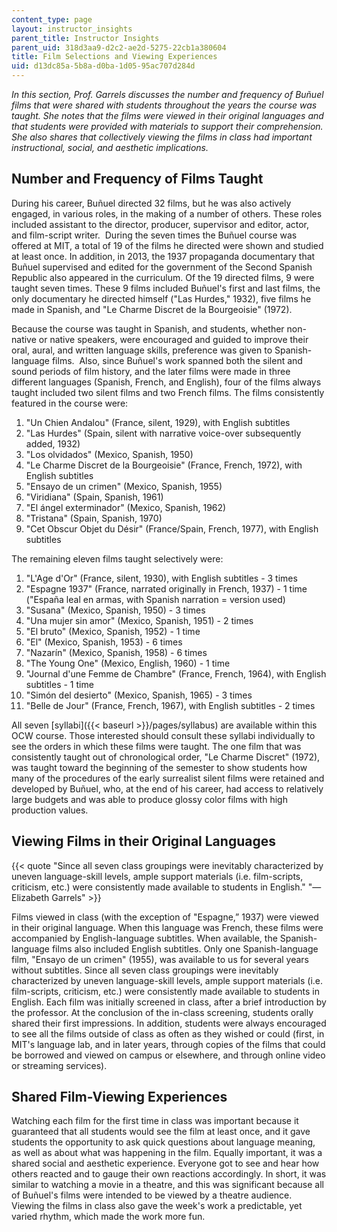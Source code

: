 ```yaml
---
content_type: page
layout: instructor_insights
parent_title: Instructor Insights
parent_uid: 318d3aa9-d2c2-ae2d-5275-22cb1a380604
title: Film Selections and Viewing Experiences
uid: d13dc85a-5b8a-d0ba-1d05-95ac707d284d
---
```


_In this section, Prof. Garrels discusses the number and frequency of Buñuel films that were shared with students throughout the years the course was taught. She notes that the films were viewed in their original languages and that students were provided with materials to support their comprehension. She also shares that collectively viewing the films in class had important instructional, social, and aesthetic implications._

Number and Frequency of Films Taught
------------------------------------

During his career, Buñuel directed 32 films, but he was also actively engaged, in various roles, in the making of a number of others. These roles included assistant to the director, producer, supervisor and editor, actor, and film-script writer.  During the seven times the Buñuel course was offered at MIT, a total of 19 of the films he directed were shown and studied at least once. In addition, in 2013, the 1937 propaganda documentary that Buñuel supervised and edited for the government of the Second Spanish Republic also appeared in the curriculum. Of the 19 directed films, 9 were taught seven times. These 9 films included Buñuel's first and last films, the only documentary he directed himself ("Las Hurdes," 1932), five films he made in Spanish, and "Le Charme Discret de la Bourgeoisie" (1972). 

Because the course was taught in Spanish, and students, whether non-native or native speakers, were encouraged and guided to improve their oral, aural, and written language skills, preference was given to Spanish-language films.  Also, since Buñuel's work spanned both the silent and sound periods of film history, and the later films were made in three different languages (Spanish, French, and English), four of the films always taught included two silent films and two French films. The films consistently featured in the course were: 

1.  "Un Chien Andalou" (France, silent, 1929), with English subtitles
2.  "Las Hurdes" (Spain, silent with narrative voice-over subsequently added, 1932)
3.  "Los olvidados" (Mexico, Spanish, 1950)
4.  "Le Charme Discret de la Bourgeoisie" (France, French, 1972), with English subtitles
5.  "Ensayo de un crimen" (Mexico, Spanish, 1955)
6.  "Viridiana" (Spain, Spanish, 1961)
7.  "El ángel exterminador" (Mexico, Spanish, 1962)
8.  "Tristana" (Spain, Spanish, 1970)
9.  "Cet Obscur Objet du Désir" (France/Spain, French, 1977), with English subtitles

The remaining eleven films taught selectively were:

1.  "L'Age d'Or" (France, silent, 1930), with English subtitles - 3 times
2.  "Espagne 1937" (France, narrated originally in French, 1937) - 1 time ("España leal en armas, with Spanish narration = version used)
3.  "Susana" (Mexico, Spanish, 1950) - 3 times
4.  "Una mujer sin amor" (Mexico, Spanish, 1951) - 2 times
5.  "El bruto" (Mexico, Spanish, 1952) - 1 time
6.  "El" (Mexico, Spanish, 1953) - 6 times
7.  "Nazarín" (Mexico, Spanish, 1958) - 6 times
8.  "The Young One" (Mexico, English, 1960) - 1 time
9.  "Journal d'une Femme de Chambre" (France, French, 1964), with English subtitles - 1 time
10.  "Simón del desierto" (Mexico, Spanish, 1965) - 3 times
11.  "Belle de Jour" (France, French, 1967), with English subtitles - 2 times

All seven [syllabi]({{< baseurl >}}/pages/syllabus) are available within this OCW course. Those interested should consult these syllabi individually to see the orders in which these films were taught. The one film that was consistently taught out of chronological order, "Le Charme Discret" (1972), was taught toward the beginning of the semester to show students how many of the procedures of the early surrealist silent films were retained and developed by Buñuel, who, at the end of his career, had access to relatively large budgets and was able to produce glossy color films with high production values.

Viewing Films in their Original Languages
-----------------------------------------

{{< quote "Since all seven class groupings were inevitably characterized by uneven language-skill levels, ample support materials (i.e. film-scripts, criticism, etc.) were consistently made available to students in English." "— Elizabeth Garrels" >}}

Films viewed in class (with the exception of "Espagne,” 1937) were viewed in their original language. When this language was French, these films were accompanied by English-language subtitles. When available, the Spanish-language films also included English subtitles. Only one Spanish-language film, "Ensayo de un crimen" (1955), was available to us for several years without subtitles. Since all seven class groupings were inevitably characterized by uneven language-skill levels, ample support materials (i.e. film-scripts, criticism, etc.) were consistently made available to students in English. Each film was initially screened in class, after a brief introduction by the professor. At the conclusion of the in-class screening, students orally shared their first impressions. In addition, students were always encouraged to see all the films outside of class as often as they wished or could (first, in MIT's language lab, and in later years, through copies of the films that could be borrowed and viewed on campus or elsewhere, and through online video or streaming services).

Shared Film-Viewing Experiences
-------------------------------

Watching each film for the first time in class was important because it guaranteed that all students would see the film at least once, and it gave students the opportunity to ask quick questions about language meaning, as well as about what was happening in the film. Equally important, it was a shared social and aesthetic experience. Everyone got to see and hear how others reacted and to gauge their own reactions accordingly. In short, it was similar to watching a movie in a theatre, and this was significant because all of Buñuel's films were intended to be viewed by a theatre audience. Viewing the films in class also gave the week's work a predictable, yet varied rhythm, which made the work more fun.